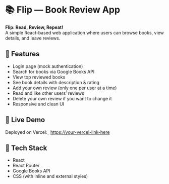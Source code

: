# 📚 Flip — Book Review App

**Flip: Read, Review, Repeat!**  
A simple React-based web application where users can browse books, view details, and leave reviews.  

## 🌟 Features
- Login page (mock authentication)
- Search for books via Google Books API
- View top reviewed books
- See book details with description & rating
- Add your own review (only one per user at a time)
- Read and like other users’ reviews 
- Delete your own review if you want to change it
- Responsive and clean UI

## 🚀 Live Demo
Deployed on Vercel:_ [https://your-vercel-link-here](https://your-vercel-link-here)  

## 🧰 Tech Stack
- React
- React Router
- Google Books API
- CSS (with inline and external styles)


